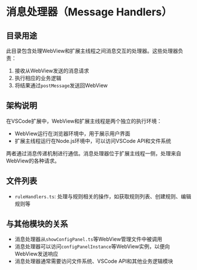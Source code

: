 # 消息处理器（Message Handlers）

## 目录用途

此目录包含处理WebView和扩展主线程之间消息交互的处理器。这些处理器负责：

1. 接收从WebView发送的消息请求
2. 执行相应的业务逻辑
3. 将结果通过`postMessage`发送回WebView

## 架构说明

在VSCode扩展中，WebView和扩展主线程是两个独立的执行环境：
- WebView运行在浏览器环境中，用于展示用户界面
- 扩展主线程运行在Node.js环境中，可以访问VSCode API和文件系统

两者通过消息传递机制进行通信。消息处理器位于扩展主线程一侧，处理来自WebView的各种请求。

## 文件列表

- `ruleHandlers.ts`: 处理与规则相关的操作，如获取规则列表、创建规则、编辑规则等

## 与其他模块的关系

- 消息处理器从`showConfigPanel.ts`等WebView管理文件中被调用
- 消息处理器可以访问`configPanelInstance`等WebView实例，以便向WebView发送响应
- 消息处理器通常需要访问文件系统、VSCode API和其他业务逻辑模块 